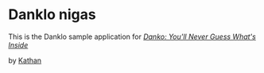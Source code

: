 # Danklo nigas

This is the Danklo sample application for 
[*Danko: You'll Never Guess What's Inside*](http://danklo.com)

by [Kathan](http://danklo.com/about-us/)